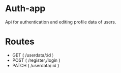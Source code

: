 # Auth-app
Api for authentication and editing profile data of users.


# Routes
- GET ( /userdata/:id )
- POST ( /register,/login )
- PATCH ( /userdata/:id )
